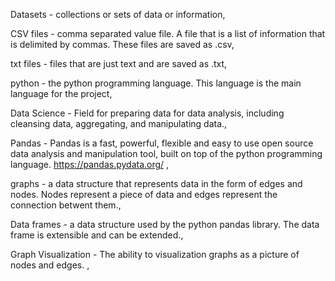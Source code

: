 Datasets - collections or sets of data or information, 

CSV files - comma separated value file. A file that is a list of information that is delimited by commas. These files are saved as .csv,

txt files - files that are just text and are saved as .txt,

python - the python programming language. This language is the main language for the project,

Data Science - Field for preparing data for data analysis, including cleansing data, aggregating, and manipulating data.,

Pandas - Pandas is a fast, powerful, flexible and easy to use open source data analysis and manipulation tool, built on top of the python programming language. https://pandas.pydata.org/ ,

graphs - a data structure that represents data in the form of edges and nodes. Nodes represent a piece of data and edges represent the connection betwent them.,

Data frames - a data structure used by the python pandas library. The data frame is extensible and can be extended.,

Graph Visualization - The ability to visualization graphs as a picture of nodes and edges. ,


